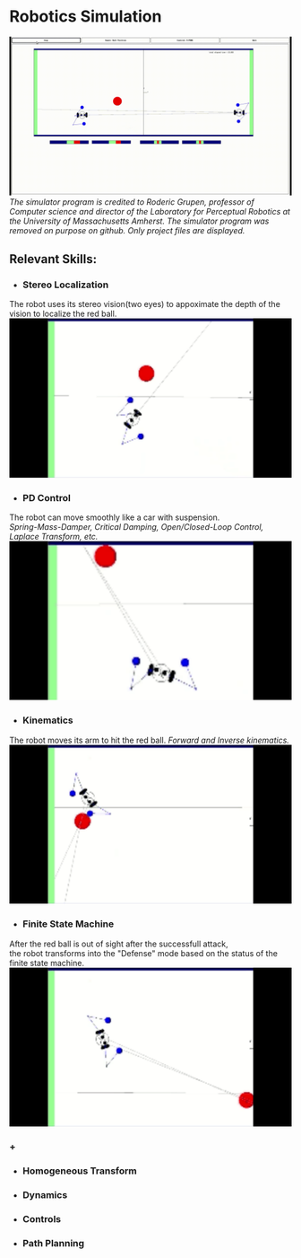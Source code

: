 # Robotics Simulation
![](demo/Roger001.gif)
*The simulator program is credited to Roderic Grupen, professor of Computer science and director of the Laboratory for Perceptual Robotics at the University of Massachusetts Amherst.*
*The simulator program was removed on purpose on github. Only project files are displayed.*

## Relevant Skills:

- ### Stereo Localization
The robot uses its stereo vision(two eyes) to appoximate the depth of the vision to localize the red ball.  
![](demo/roger-stereoVision.gif)
  
  
- ### PD Control  
The robot can move smoothly like a car with suspension.  
*Spring-Mass-Damper, Critical Damping, Open/Closed-Loop Control, Laplace Transform, etc.*  
![](demo/roger-PDcontrol.gif)
  
  
- ### Kinematics
The robot moves its arm to hit the red ball.
*Forward and Inverse kinematics.*  
![](demo/roger-kinematics.gif)
  
  
- ### Finite State Machine
After the red ball is out of sight after the successfull attack,  
the robot transforms into the "Defense" mode based on the status of the finite state machine.  
![](demo/roger-statemachine.gif)

### +
- ### Homogeneous Transform
- ### Dynamics
- ### Controls
- ### Path Planning

